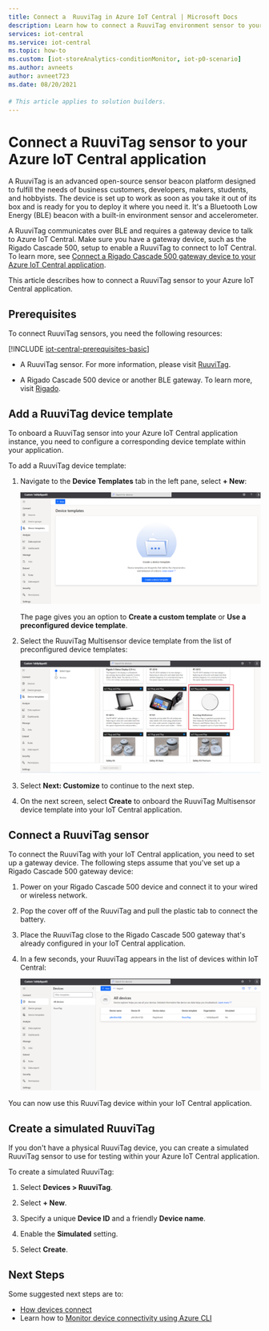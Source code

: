 ```yaml
---
title: Connect a  RuuviTag in Azure IoT Central | Microsoft Docs
description: Learn how to connect a RuuviTag environment sensor to your IoT Central application. 
services: iot-central
ms.service: iot-central
ms.topic: how-to
ms.custom: [iot-storeAnalytics-conditionMonitor, iot-p0-scenario]
ms.author: avneets
author: avneet723
ms.date: 08/20/2021

# This article applies to solution builders.
---
```


# Connect a RuuviTag sensor to your Azure IoT Central application

A RuuviTag is an advanced open-source sensor beacon platform designed to fulfill the needs of business customers, developers, makers, students, and hobbyists. The device is set up to work as soon as you take it out of its box and is ready for you to deploy it where you need it. It's a Bluetooth Low Energy (BLE) beacon with a built-in environment sensor and accelerometer.

A RuuviTag communicates over BLE and requires a gateway device to talk to Azure IoT Central. Make sure you have a gateway device, such as the Rigado Cascade 500, setup to enable a RuuviTag to connect to IoT Central. To learn more, see [Connect a Rigado Cascade 500 gateway device to your Azure IoT Central application](howto-connect-rigado-cascade-500.md).

This article describes how to connect a RuuviTag sensor to your Azure IoT Central application.

## Prerequisites

To connect RuuviTag sensors, you need the following resources:

[!INCLUDE [iot-central-prerequisites-basic](../../../includes/iot-central-prerequisites-basic.md)]

- A RuuviTag sensor. For more information, please visit [RuuviTag](https://ruuvi.com/).

- A Rigado Cascade 500 device or another BLE gateway. To learn more, visit [Rigado](https://www.rigado.com/).

## Add a RuuviTag device template

To onboard a RuuviTag sensor into your Azure IoT Central application instance, you need to configure a corresponding device template within your application.

To add a RuuviTag device template:

1. Navigate to the **Device Templates** tab in the left pane, select **+ New**:

    ![Create new device template](./media/howto-connect-ruuvi/device-template-new.png)

    The page gives you an option to **Create a custom template** or **Use a preconfigured device template**.

1. Select the RuuviTag Multisensor device template from the list of preconfigured device templates:

    ![Select RuuviTag device template](./media/howto-connect-ruuvi/device-template-pre-configured.png)

1. Select **Next: Customize** to continue to the next step.

1. On the next screen, select **Create** to onboard the RuuviTag Multisensor device template into your IoT Central application.

## Connect a RuuviTag sensor

To connect the RuuviTag with your IoT Central application, you need to set up a gateway device. The following steps assume that you've set up a Rigado Cascade 500 gateway device:  

1. Power on your Rigado Cascade 500 device and connect it to your wired or wireless network.

1. Pop the cover off of the RuuviTag and pull the plastic tab to connect the battery.

1. Place the RuuviTag close to the Rigado Cascade 500 gateway that's already configured in your IoT Central application.

1. In a few seconds, your RuuviTag appears in the list of devices within IoT Central:

    ![RuuviTag Device List](./media/howto-connect-ruuvi/ruuvi-device-list.png)

You can now use this RuuviTag device within your IoT Central application.  

## Create a simulated RuuviTag

If you don't have a physical RuuviTag device, you can create a simulated RuuviTag sensor to use for testing within your Azure IoT Central application.

To create a simulated RuuviTag:

1. Select **Devices > RuuviTag**.

1. Select **+ New**.

1. Specify a unique **Device ID** and a friendly **Device name**.  

1. Enable the **Simulated** setting.

1. Select **Create**.  

## Next Steps

Some suggested next steps are to:

- [How devices connect](overview-iot-central-developer.md#how-devices-connect)
- Learn how to [Monitor device connectivity using Azure CLI](./howto-monitor-devices-azure-cli.md)
